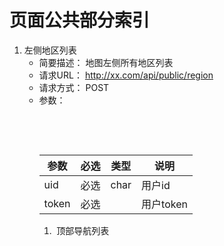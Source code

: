 # 页面公共部分索引
1.  左侧地区列表
    *   简要描述：
    地图左侧所有地区列表
    *   请求URL：
    http://xx.com/api/public/region
    * 请求方式：
    POST
    * 参数：<table>
       <thead>
           <th>参数</th>
           <th>必选</th>
           <th>类型</th>
           <th>说明</th>
       </thead>
       <tbody>
          <tr>
           <td>uid</td>
           <td>必选</td>
           <td>char</td>
           <td>用户id</td>
         </tr>
         <tr>
           <td>token</td>
           <td>必选</td>
           <td></td>
           <td>用户token</td>
         </tr>
       </tbody>
    </table>
1.  顶部导航列表
    
